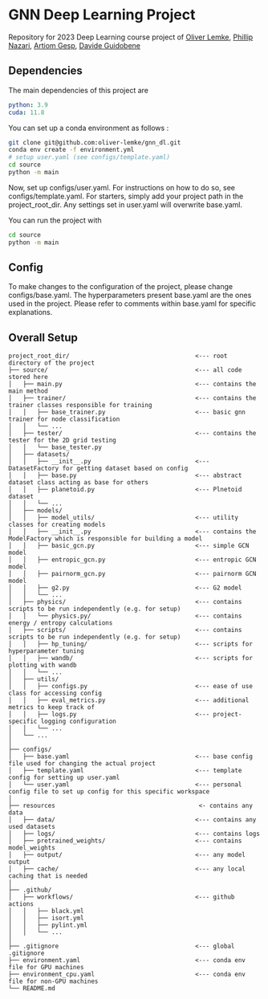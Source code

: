 # GNN Deep Learning Project
Repository for 2023 Deep Learning course project of
[Oliver Lemke](https://github.com/oliver-lemke), [Phillip Nazari](), [Artiom Gesp](), [Davide Guidobene]()

## Dependencies
The main dependencies of this project are
```yaml
python: 3.9
cuda: 11.8
```

You can set up a conda environment as follows :
```bash
git clone git@github.com:oliver-lemke/gnn_dl.git
conda env create -f environment.yml
# setup user.yaml (see configs/template.yaml)
cd source
python -m main
```

Now, set up configs/user.yaml. For instructions on how to do so, see
configs/template.yaml.
For starters, simply add your project path in the project_root_dir.
Any settings set in user.yaml will overwrite base.yaml.

You can run the project with
```bash
cd source
python -m main
```

## Config
To make changes to the configuration of the project, please change configs/base.yaml.
The hyperparameters present base.yaml are the ones used in the project.
Please refer to comments within base.yaml for specific explanations.

## Overall Setup
```
project_root_dir/                                   <--- root directory of the project
├── source/                                         <--- all code stored here
│   ├── main.py                                     <--- contains the main method
│   ├── trainer/                                    <--- contains the trainer classes responsible for training
│   │   ├── base_trainer.py                         <--- basic gnn trainer for node classification
│   │   └── ...
│   ├── tester/                                     <--- contains the tester for the 2D grid testing
│   │   └── base_tester.py
│   ├── datasets/
│   │   ├── __init__.py                             <--- DatasetFactory for getting dataset based on config
│   │   ├── base.py                                 <--- abstract dataset class acting as base for others
│   │   ├── planetoid.py                            <--- Plnetoid dataset
│   │   └── ...
│   ├── models/
│   │   ├── model_utils/                            <--- utility classes for creating models
│   │   ├── __init__.py                             <--- contains the ModelFactory which is responsible for building a model
│   │   ├── basic_gcn.py                            <--- simple GCN model 
│   │   ├── entropic_gcn.py                         <--- entropic GCN model 
│   │   ├── pairnorm_gcn.py                         <--- pairnorm GCN model 
│   │   ├── g2.py                                   <--- G2 model
│   │   └── ...
│   ├── physics/                                    <--- contains scripts to be run independently (e.g. for setup)
│   │   └── physics.py/                             <--- contains energy / entropy calculations
│   ├── scripts/                                    <--- contains scripts to be run independently (e.g. for setup)
│   │   ├── hp_tuning/                              <--- scripts for hyperparameter tuning
│   │   ├── wandb/                                  <--- scripts for plotting with wandb
│   │   └── ...
│   ├── utils/
│   │   ├── configs.py                              <--- ease of use class for accessing config
│   │   ├── eval_metrics.py                         <--- additional metrics to keep track of
│   │   ├── logs.py                                 <--- project-specific logging configuration
│   │   └── ...
│   └── ...
│
├── configs/
│   ├── base.yaml                                   <--- base config file used for changing the actual project
│   ├── template.yaml                               <--- template config for setting up user.yaml
│   └── user.yaml                                   <--- personal config file to set up config for this specific workspace
│
├── resources                                        <- contains any data
│   ├── data/                                       <--- contains any used datasets
│   ├── logs/                                       <--- contains logs
│   ├── pretrained_weights/                         <--- contains model_weights
│   ├── output/                                     <--- any model output
│   ├── cache/                                      <--- any local caching that is needed
│
├── .github/                                        
│   ├── workflows/                                  <--- github actions 
│   │   ├── black.yml
│   │   ├── isort.yml
│   │   ├── pylint.yml
│   │   └── ...
│
├── .gitignore                                      <--- global .gitignore
├── environment.yaml                                <--- conda env file for GPU machines
├── environment_cpu.yaml                            <--- conda env file for non-GPU machines
└── README.md
```